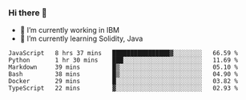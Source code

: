 ### Hi there 👋

<!--
**mathcodeman/mathcodeman** is a ✨ _special_ ✨ repository because its `README.md` (this file) appears on your GitHub profile.

Here are some ideas to get you started:

- 🔭 I’m currently working on ...
- 🌱 I’m currently learning ...
- 👯 I’m looking to collaborate on ...
- 🤔 I’m looking for help with ...
- 💬 Ask me about ...
- 📫 How to reach me: ...
- 😄 Pronouns: ...
- ⚡ Fun fact: ...
-->

- 🔭 I’m currently working in IBM
- 🌱 I’m currently learning Solidity, Java

<!--START_SECTION:waka-->

```text
JavaScript   8 hrs 37 mins   ████████████████▓░░░░░░░░   66.59 %
Python       1 hr 30 mins    ███░░░░░░░░░░░░░░░░░░░░░░   11.69 %
Markdown     39 mins         █▒░░░░░░░░░░░░░░░░░░░░░░░   05.10 %
Bash         38 mins         █▒░░░░░░░░░░░░░░░░░░░░░░░   04.90 %
Docker       29 mins         █░░░░░░░░░░░░░░░░░░░░░░░░   03.82 %
TypeScript   22 mins         ▓░░░░░░░░░░░░░░░░░░░░░░░░   02.93 %
```

<!--END_SECTION:waka-->
